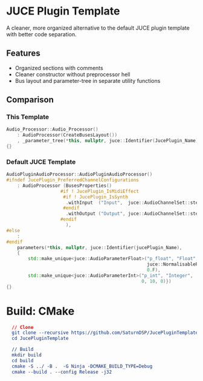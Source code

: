 # JUCE Plugin Template

A cleaner, more organized alternative to the default JUCE plugin template with better code separation.

## Features
- Organized sections with comments
- Cleaner constructor without preprocessor hell
- Bus layout and parameter-tree in separate utility functions

## Comparison

### This Template
```cpp
Audio_Processor::Audio_Processor()
    : AudioProcessor(CreateBusesLayout())
    , _parameter_tree(*this, nullptr, juce::Identifier(JucePlugin_Name), CreateParameterLayout())
{}
```

### Default JUCE Template
```cpp
AudioPluginAudioProcessor::AudioPluginAudioProcessor()
#ifndef JucePlugin_PreferredChannelConfigurations
    : AudioProcessor (BusesProperties()
                    #if ! JucePlugin_IsMidiEffect
                     #if ! JucePlugin_IsSynth
                      .withInput  ("Input",  juce::AudioChannelSet::stereo(), true)
                     #endif
                      .withOutput ("Output", juce::AudioChannelSet::stereo(), true)
                    #endif
                      ),
#else
    :
#endif
    parameters(*this, nullptr, juce::Identifier(jucePlugin_Name), 
    {
        std::make_unique<juce::AudioParameterFloat>("p_float", "Float", 
                                                    juce::NormalisableRange{ 0.F, 1.F, 0.1F, 1.f, false}, 
                                                    0.F),
        std::make_unique<juce::AudioParameterInt>("p_int", "Integer", 
                                                  0, 10, 0)})
{}
```

# Build: CMake
``` cmake
  // Clone
  git clone --recursive https://github.com/SaturnDSP/JucePluginTemplate.git
  cd JucePluginTemplate

  // Build
  mkdir build
  cd build
  cmake -S ../ -B .  -G Ninja -DCMAKE_BUILD_TYPE=Debug
  cmake --build . --config Release -j32
```



























